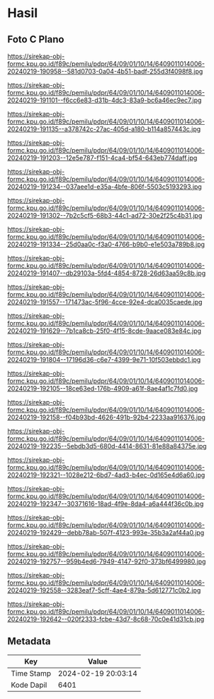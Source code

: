 # Hasil

## Foto C Plano

https://sirekap-obj-formc.kpu.go.id/f89c/pemilu/pdpr/64/09/01/10/14/6409011014006-20240219-190958--581d0703-0a04-4b51-badf-255d3f4098f8.jpg

https://sirekap-obj-formc.kpu.go.id/f89c/pemilu/pdpr/64/09/01/10/14/6409011014006-20240219-191101--f6cc6e83-d31b-4dc3-83a9-bc6a46ec9ec7.jpg

https://sirekap-obj-formc.kpu.go.id/f89c/pemilu/pdpr/64/09/01/10/14/6409011014006-20240219-191135--a378742c-27ac-405d-a180-b114a857443c.jpg

https://sirekap-obj-formc.kpu.go.id/f89c/pemilu/pdpr/64/09/01/10/14/6409011014006-20240219-191203--12e5e787-f151-4ca4-bf54-643eb774daff.jpg

https://sirekap-obj-formc.kpu.go.id/f89c/pemilu/pdpr/64/09/01/10/14/6409011014006-20240219-191234--037aee1d-e35a-4bfe-806f-5503c5193293.jpg

https://sirekap-obj-formc.kpu.go.id/f89c/pemilu/pdpr/64/09/01/10/14/6409011014006-20240219-191302--7b2c5cf5-68b3-44c1-ad72-30e2f25c4b31.jpg

https://sirekap-obj-formc.kpu.go.id/f89c/pemilu/pdpr/64/09/01/10/14/6409011014006-20240219-191334--25d0aa0c-f3a0-4766-b9b0-e1e503a789b8.jpg

https://sirekap-obj-formc.kpu.go.id/f89c/pemilu/pdpr/64/09/01/10/14/6409011014006-20240219-191407--db29103a-5fd4-4854-8728-26d63aa59c8b.jpg

https://sirekap-obj-formc.kpu.go.id/f89c/pemilu/pdpr/64/09/01/10/14/6409011014006-20240219-191557--171473ac-5f96-4cce-92e4-dca0035caede.jpg

https://sirekap-obj-formc.kpu.go.id/f89c/pemilu/pdpr/64/09/01/10/14/6409011014006-20240219-191629--7b1ca8cb-25f0-4f15-8cde-9aace083e84c.jpg

https://sirekap-obj-formc.kpu.go.id/f89c/pemilu/pdpr/64/09/01/10/14/6409011014006-20240219-191804--17196d36-c6e7-4399-9e71-10f503ebbdc1.jpg

https://sirekap-obj-formc.kpu.go.id/f89c/pemilu/pdpr/64/09/01/10/14/6409011014006-20240219-192105--18ce63ed-176b-4909-a61f-8ae4af1c7fd0.jpg

https://sirekap-obj-formc.kpu.go.id/f89c/pemilu/pdpr/64/09/01/10/14/6409011014006-20240219-192158--f04b93bd-4626-491b-92b4-2233aa916376.jpg

https://sirekap-obj-formc.kpu.go.id/f89c/pemilu/pdpr/64/09/01/10/14/6409011014006-20240219-192235--5ebdb3d5-680d-4414-8631-81e88a84375e.jpg

https://sirekap-obj-formc.kpu.go.id/f89c/pemilu/pdpr/64/09/01/10/14/6409011014006-20240219-192321--1028e212-6bd7-4ad3-b4ec-0d165e4d6a60.jpg

https://sirekap-obj-formc.kpu.go.id/f89c/pemilu/pdpr/64/09/01/10/14/6409011014006-20240219-192347--30371616-18ad-4f9e-8da4-a6a444f36c0b.jpg

https://sirekap-obj-formc.kpu.go.id/f89c/pemilu/pdpr/64/09/01/10/14/6409011014006-20240219-192429--debb78ab-507f-4123-993e-35b3a2af44a0.jpg

https://sirekap-obj-formc.kpu.go.id/f89c/pemilu/pdpr/64/09/01/10/14/6409011014006-20240219-192757--959b4ed6-7949-4147-92f0-373bf6499980.jpg

https://sirekap-obj-formc.kpu.go.id/f89c/pemilu/pdpr/64/09/01/10/14/6409011014006-20240219-192558--3283eaf7-5cff-4ae4-879a-5d612771c0b2.jpg

https://sirekap-obj-formc.kpu.go.id/f89c/pemilu/pdpr/64/09/01/10/14/6409011014006-20240219-192642--020f2333-fcbe-43d7-8c68-70c0e41d31cb.jpg


## Metadata

| Key        | Value               |
| ---------- | ------------------- |
| Time Stamp | 2024-02-19 20:03:14 |
| Kode Dapil | 6401                |



